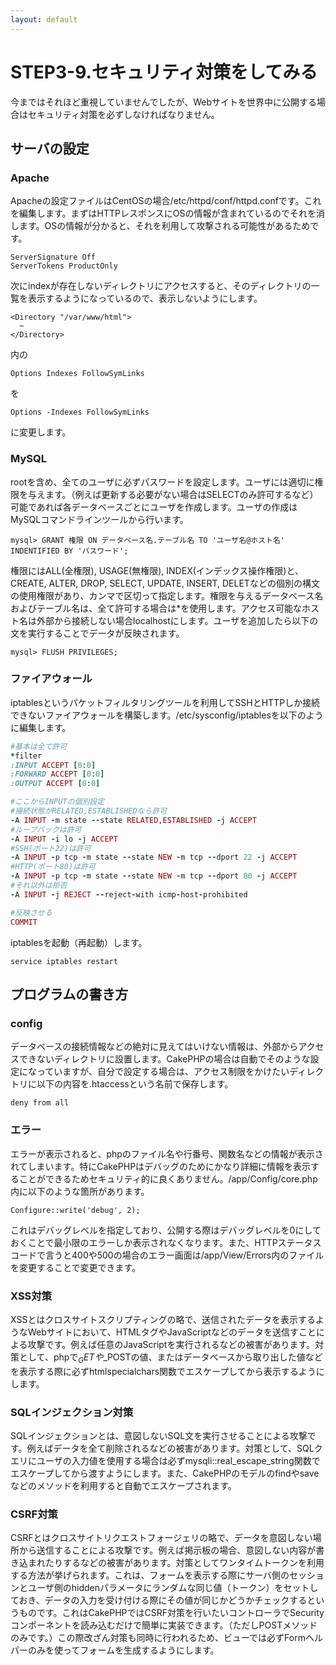 ```yaml
---
layout: default
---
```

# STEP3-9.セキュリティ対策をしてみる

今まではそれほど重視していませんでしたが、Webサイトを世界中に公開する場合はセキュリティ対策を必ずしなければなりません。

## サーバの設定
### Apache
Apacheの設定ファイルはCentOSの場合/etc/httpd/conf/httpd.confです。これを編集します。まずはHTTPレスポンスにOSの情報が含まれているのでそれを消します。OSの情報が分かると、それを利用して攻撃される可能性があるためです。

    ServerSignature Off
    ServerTokens ProductOnly

次にindexが存在しないディレクトリにアクセスすると、そのディレクトリの一覧を表示するようになっているので、表示しないようにします。

    <Directory "/var/www/html">
      ~
    </Directory>

内の

    Options Indexes FollowSymLinks

を

    Options -Indexes FollowSymLinks

に変更します。

### MySQL
rootを含め、全てのユーザに必ずパスワードを設定します。ユーザには適切に権限を与えます。（例えば更新する必要がない場合はSELECTのみ許可するなど）可能であれば各データベースごとにユーザを作成します。ユーザの作成はMySQLコマンドラインツールから行います。

    mysql> GRANT 権限 ON データベース名.テーブル名 TO 'ユーザ名@ホスト名' INDENTIFIED BY 'パスワード';

権限にはALL(全権限), USAGE(無権限), INDEX(インデックス操作権限)と、CREATE, ALTER, DROP, SELECT, UPDATE, INSERT, DELETなどの個別の構文の使用権限があり、カンマで区切って指定します。権限を与えるデータベース名およびテーブル名は、全て許可する場合は*を使用します。アクセス可能なホスト名は外部から接続しない場合localhostにします。ユーザを追加したら以下の文を実行することでデータが反映されます。

    mysql> FLUSH PRIVILEGES;

### ファイアウォール
iptablesというパケットフィルタリングツールを利用してSSHとHTTPしか接続できないファイアウォールを構築します。/etc/sysconfig/iptablesを以下のように編集します。

```ruby
#基本は全て許可
*filter
:INPUT ACCEPT [0:0]
:FORWARD ACCEPT [0:0]
:OUTPUT ACCEPT [0:0]

#ここからINPUTの個別設定
#接続状態がRELATED,ESTABLISHEDなら許可
-A INPUT -m state --state RELATED,ESTABLISHED -j ACCEPT
#ループバックは許可
-A INPUT -i lo -j ACCEPT
#SSH(ポート22)は許可
-A INPUT -p tcp -m state --state NEW -m tcp --dport 22 -j ACCEPT
#HTTP(ポート80)は許可
-A INPUT -p tcp -m state --state NEW -m tcp --dport 80 -j ACCEPT
#それ以外は拒否
-A INPUT -j REJECT --reject-with icmp-host-prohibited

#反映させる
COMMIT
```
iptablesを起動（再起動）します。

    service iptables restart

## プログラムの書き方
### config
データベースの接続情報などの絶対に見えてはいけない情報は、外部からアクセスできないディレクトリに設置します。CakePHPの場合は自動でそのような設定になっていますが、自分で設定する場合は、アクセス制限をかけたいディレクトリに以下の内容を.htaccessという名前で保存します。

    deny from all

### エラー
エラーが表示されると、phpのファイル名や行番号、関数名などの情報が表示されてしまいます。特にCakePHPはデバッグのためにかなり詳細に情報を表示することができるためセキュリティ的に良くありません。/app/Config/core.php内に以下のような箇所があります。

    Configure::write('debug', 2);

これはデバッグレベルを指定しており、公開する際はデバッグレベルを0にしておくことで最小限のエラーしか表示されなくなります。また、HTTPステータスコードで言うと400や500の場合のエラー画面は/app/View/Errors内のファイルを変更することで変更できます。

### XSS対策
XSSとはクロスサイトスクリプティングの略で、送信されたデータを表示するようなWebサイトにおいて、HTMLタグやJavaScriptなどのデータを送信すことによる攻撃です。例えば任意のJavaScriptを実行されるなどの被害があります。対策として、phpで$_GETや$_POSTの値、またはデータベースから取り出した値などを表示する際に必ずhtmlspecialchars関数でエスケープしてから表示するようにします。

### SQLインジェクション対策
SQLインジェクションとは、意図しないSQL文を実行させることによる攻撃です。例えばデータを全て削除されるなどの被害があります。対策として、SQLクエリにユーザの入力値を使用する場合は必ずmysqli::real_escape_string関数でエスケープしてから渡すようにします。また、CakePHPのモデルのfindやsaveなどのメソッドを利用すると自動でエスケープされます。

### CSRF対策
CSRFとはクロスサイトリクエストフォージェリの略で、データを意図しない場所から送信することによる攻撃です。例えば掲示板の場合、意図しない内容が書き込まれたりするなどの被害があります。対策としてワンタイムトークンを利用する方法が挙げられます。これは、フォームを表示する際にサーバ側のセッションとユーザ側のhiddenパラメータにランダムな同じ値（トークン）をセットしておき、データの入力を受け付ける際にその値が同じかどうかチェックするというものです。これはCakePHPではCSRF対策を行いたいコントローラでSecurityコンポーネントを読み込むだけで簡単に実装できます。（ただしPOSTメソッドのみです。）この際改ざん対策も同時に行われるため、ビューでは必ずFormヘルパーのみを使ってフォームを生成するようにします。